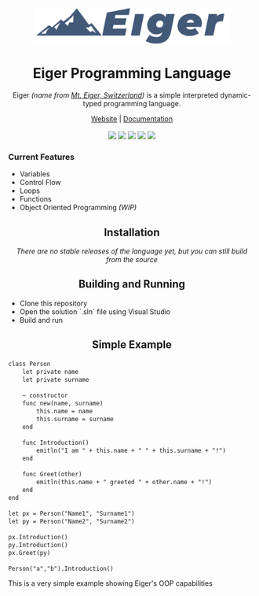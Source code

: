 <div align="center">
    <img src="artwork/logo-gray.png" width="400px" />
    <h1>Eiger Programming Language</h1>
    <p>
      Eiger <i>(name from <a href="https://en.wikipedia.org/wiki/Eiger" target="_blank">Mt. Eiger, Switzerland</a>)</i> is a simple interpreted dynamic-typed programming language.
    </p>
    <a href="https://eigerproject.github.io" target="_blank">Website</a>
    |
    <a href="https://eigerproject.github.io/docs" target="_blank">Documentation</a>
    <br><br>
    <img src="https://img.shields.io/github/license/eigerproject/eigercs?label=license">
    <img src="https://img.shields.io/github/repo-size/eigerproject/eigerlang?label=Code%20Size">
    <img src="https://img.shields.io/github/contributors/eigerproject/eigercs?label=contributors">
    <img src="https://github.com/eigerproject/eigerlang/actions/workflows/test.yml/badge.svg">
    <img src="https://img.shields.io/github/stars/eigerproject/eigerlang">
  </div>
  <h3>Current Features</h3>
  <ul>
      <li>Variables</li>
      <li>Control Flow</li>
      <li>Loops</li>
      <li>Functions</li>
      <li>Object Oriented Programming <i>(WIP)</i></li>
  </ul>
  <h2 align="center">Installation</h2>
  <i><p align="center">
    There are no stable releases of the language yet, but you can still build from the source
  </p></i>
  <h2 align="center">Building and Running</h2>
  <ul>
      <li>Clone this repository</li>
      <li>Open the solution `.sln` file using Visual Studio</li>
      <li>Build and run</li>
  </ul>
  <h2 align="center">Simple Example</h2>
  
  ```
  class Person
      let private name
      let private surname

      ~ constructor
      func new(name, surname)
          this.name = name
          this.surname = surname
      end
  
      func Introduction()
          emitln("I am " + this.name + " " + this.surname + "!")
      end
  
      func Greet(other)
          emitln(this.name + " greeted " + other.name + "!")
      end
  end
  
  let px = Person("Name1", "Surname1")
  let py = Person("Name2", "Surname2")
  
  px.Introduction()
  py.Introduction()
  px.Greet(py)
  
  Person("a","b").Introduction()
  ```
  
  This is a very simple example showing Eiger's OOP capabilities
  
